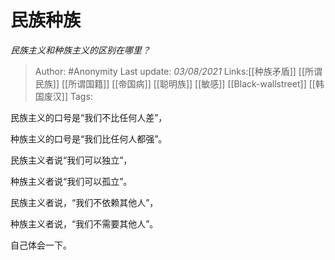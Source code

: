 # 民族种族
*民族主义和种族主义的区别在哪里？*

> Author: #Anonymity
> Last update: *03/08/2021*
> Links:[[种族矛盾]] [[所谓民族]] [[所谓国籍]] [[帝国病]] [[聪明族]] [[敏感]] [[Black-wallstreet]] [[韩国废汉]]
> Tags:

民族主义的口号是“我们不比任何人差”，

种族主义的口号是“我们比任何人都强”。

民族主义者说“我们可以独立”，

种族主义者说“我们可以孤立”。

民族主义者说，“我们不依赖其他人”，

种族主义者说，“我们不需要其他人”。

自己体会一下。

